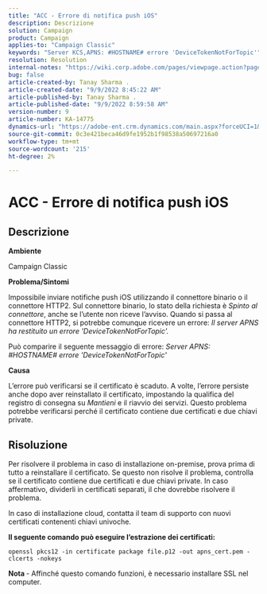 ```yaml
---
title: "ACC - Errore di notifica push iOS"
description: Descrizione
solution: Campaign
product: Campaign
applies-to: "Campaign Classic"
keywords: "Server KCS,APNS: #HOSTNAME# errore 'DeviceTokenNotForTopic'"
resolution: Resolution
internal-notes: "https://wiki.corp.adobe.com/pages/viewpage.action?pageId=1334124733"
bug: false
article-created-by: Tanay Sharma .
article-created-date: "9/9/2022 8:45:22 AM"
article-published-by: Tanay Sharma .
article-published-date: "9/9/2022 8:59:58 AM"
version-number: 9
article-number: KA-14775
dynamics-url: "https://adobe-ent.crm.dynamics.com/main.aspx?forceUCI=1&pagetype=entityrecord&etn=knowledgearticle&id=77b943bc-1b30-ed11-9db1-002248086735"
source-git-commit: 0c3e421beca46d9fe1952b1f98538a50697216a0
workflow-type: tm+mt
source-wordcount: '215'
ht-degree: 2%

---
```


# ACC - Errore di notifica push iOS

## Descrizione




<b>Ambiente</b>



Campaign Classic



<b>Problema/Sintomi</b>



Impossibile inviare notifiche push iOS utilizzando il connettore binario o il connettore HTTP2. Sul connettore binario, lo stato della richiesta è *Spinto al connettore*, anche se l’utente non riceve l’avviso. Quando si passa al connettore HTTP2, si potrebbe comunque ricevere un errore: *Il server APNS ha restituito un errore &#39;DeviceTokenNotForTopic&#39;.*



Può comparire il seguente messaggio di errore: *Server APNS: #HOSTNAME# errore &#39;DeviceTokenNotForTopic&#39;*



<b>Causa</b>



L’errore può verificarsi se il certificato è scaduto. A volte, l’errore persiste anche dopo aver reinstallato il certificato, impostando la qualifica del registro di consegna su *Mantieni* e il riavvio dei servizi. Questo problema potrebbe verificarsi perché il certificato contiene due certificati e due chiavi private.










## Risoluzione


Per risolvere il problema in caso di installazione on-premise, prova prima di tutto a reinstallare il certificato. Se questo non risolve il problema, controlla se il certificato contiene due certificati e due chiavi private. In caso affermativo, dividerli in certificati separati, il che dovrebbe risolvere il problema.

In caso di installazione cloud, contatta il team di supporto con nuovi certificati contenenti chiavi univoche.



<b>Il seguente comando può eseguire l’estrazione dei certificati:</b>

```
openssl pkcs12 -in certificate package file.p12 -out apns_cert.pem -clcerts -nokeys
```




<b>Nota </b>- Affinché questo comando funzioni, è necessario installare SSL nel computer.

